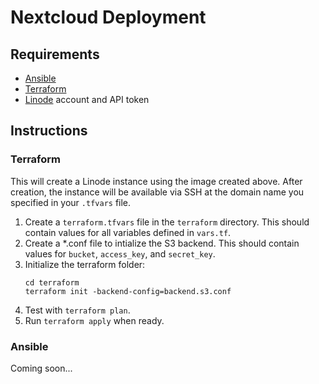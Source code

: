 # Nextcloud Deployment

## Requirements

- [Ansible](https://docs.ansible.com)
- [Terraform](https://www.terraform.io)
- [Linode](https://www.linode.com) account and API token

## Instructions

### Terraform

This will create a Linode instance using the image created above. After creation, the instance will be available via SSH at the domain name you specified in your `.tfvars` file.

1. Create a `terraform.tfvars` file in the `terraform` directory. This should contain values for all variables defined in `vars.tf`.
2. Create a *.conf file to intialize the S3 backend. This should contain values for `bucket`, `access_key`, and `secret_key`.
3. Initialize the terraform folder:  
    ``` shell
    cd terraform
    terraform init -backend-config=backend.s3.conf
4. Test with `terraform plan`.
5. Run `terraform apply` when ready.

### Ansible

Coming soon...

